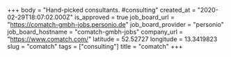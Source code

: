 +++
body = "Hand-picked consultants. #consulting"
created_at = "2020-02-29T18:07:02.000Z"
is_approved = true
job_board_url = "https://comatch-gmbh-jobs.personio.de"
job_board_provider = "personio"
job_board_hostname = "comatch-gmbh-jobs"
company_url = "https://www.comatch.com/"
latitude = 52.52727
longitude = 13.3419823
slug = "comatch"
tags = ["consulting"]
title = "comatch"
+++
